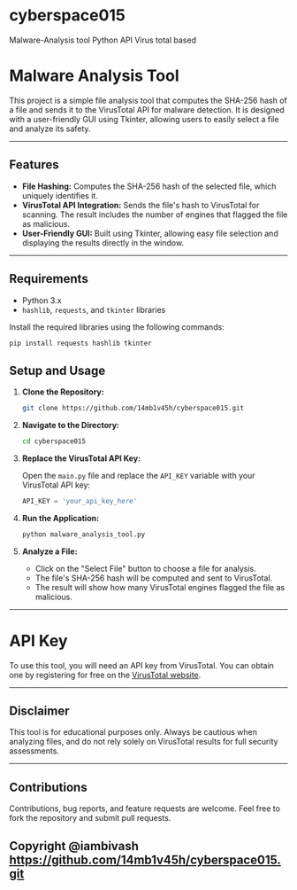 # cyberspace015
Malware-Analysis tool Python API Virus total based 
# Malware Analysis Tool

This project is a simple file analysis tool that computes the SHA-256 hash of a file and sends it to the VirusTotal API for malware detection. It is designed with a user-friendly GUI using Tkinter, allowing users to easily select a file and analyze its safety.

---

## Features

- **File Hashing:** Computes the SHA-256 hash of the selected file, which uniquely identifies it.
- **VirusTotal API Integration:** Sends the file's hash to VirusTotal for scanning. The result includes the number of engines that flagged the file as malicious.
- **User-Friendly GUI:** Built using Tkinter, allowing easy file selection and displaying the results directly in the window.

---

## Requirements

- Python 3.x
- `hashlib`, `requests`, and `tkinter` libraries

Install the required libraries using the following commands:

```bash
pip install requests hashlib tkinter
```


## Setup and Usage

1. **Clone the Repository:**

   ```bash
   git clone https://github.com/14mb1v45h/cyberspace015.git
   ```

2. **Navigate to the Directory:**

   ```bash
   cd cyberspace015
   ```

3. **Replace the VirusTotal API Key:**

   Open the `main.py` file and replace the `API_KEY` variable with your VirusTotal API key:

   ```python
   API_KEY = 'your_api_key_here'
   ```

4. **Run the Application:**

   ```bash
   python malware_analysis_tool.py
   ```

5. **Analyze a File:**

   - Click on the "Select File" button to choose a file for analysis.
   - The file's SHA-256 hash will be computed and sent to VirusTotal.
   - The result will show how many VirusTotal engines flagged the file as malicious.

---

# API Key

To use this tool, you will need an API key from VirusTotal. You can obtain one by registering for free on the [VirusTotal website](https://www.virustotal.com/).

---

## Disclaimer

This tool is for educational purposes only. Always be cautious when analyzing files, and do not rely solely on VirusTotal results for full security assessments.


---

## Contributions

Contributions, bug reports, and feature requests are welcome. Feel free to fork the repository and submit pull requests.

## Copyright @iambivash  https://github.com/14mb1v45h/cyberspace015.git

